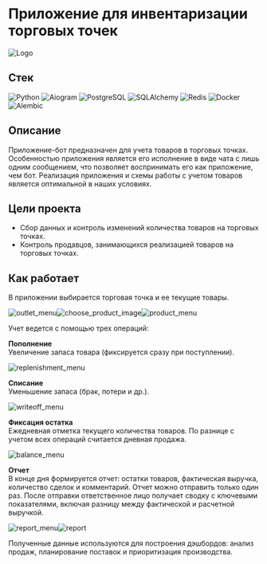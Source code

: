# Приложение для инвентаризации торговых точек

![Logo](https://github.com/AleIgoKha/outlets_inventory_bot/blob/main/assets/outlets_inventory_bot_logo.jpeg)

## Стек
![Python](https://img.shields.io/badge/-Python-1d1717?style=for-the-badge&logo=Python&logoColor=fff6f6)
![Aiogram](https://img.shields.io/badge/-Aiogram-1d1717?style=for-the-badge&logo=Aiogram&logoColor=fff6f6)
![PostgreSQL](https://img.shields.io/badge/-PostgreSQL-1d1717?style=for-the-badge&logo=PostgreSQL&logoColor=fff6f6)
![SQLAlchemy](https://img.shields.io/badge/-SQLAlchemy-1d1717?style=for-the-badge&logo=SQLAlchemy&logoColor=fff6f6)
![Redis](https://img.shields.io/badge/-Redis-1d1717?style=for-the-badge&logo=Redis&logoColor=fff6f6)
![Docker](https://img.shields.io/badge/-Docker-1d1717?style=for-the-badge&logo=Docker&logoColor=fff6f6)
![Alembic](https://img.shields.io/badge/-Alembic-1d1717?style=for-the-badge&logo=Alembic&logoColor=fff6f6)

## Описание

Приложение-бот предназначен для учета товаров в торговых точках. Особенностью приложения является его исполнение в виде чата с лишь одним сообщением, что позволяет воспринимать его как приложение, чем бот. Реализация приложения и схемы работы с учетом товаров является оптимальной в наших условиях.

## Цели проекта

- Сбор данных и контроль изменений количества товаров на торговых точках.
- Контроль продавцов, занимающихся реализацией товаров на торговых точках.

## Как работает  

В приложении выбирается торговая точка и ее текущие товары. 

![outlet_menu](https://github.com/AleIgoKha/outlets_inventory_bot/blob/main/assets/outlet_menu.PNG)![choose_product_image](https://github.com/AleIgoKha/outlets_inventory_bot/blob/main/assets/choose_product_image.PNG)![product_menu](https://github.com/AleIgoKha/outlets_inventory_bot/blob/main/assets/product_menu.PNG)

Учет ведется с помощью трех операций:  

**Пополнение**\
Увеличение запаса товара (фиксируется сразу при поступлении).

![replenishment_menu](https://github.com/AleIgoKha/outlets_inventory_bot/blob/main/assets/replenishment_menu.PNG)

**Списание**\
Уменьшение запаса (брак, потери и др.).

![writeoff_menu](https://github.com/AleIgoKha/outlets_inventory_bot/blob/main/assets/writeoff_menu.PNG)

**Фиксация остатка**\
Ежедневная отметка текущего количества товаров. По разнице с учетом всех операций считается дневная продажа.

![balance_menu](https://github.com/AleIgoKha/outlets_inventory_bot/blob/main/assets/balance_menu.PNG)

**Отчет**  
В конце дня формируется отчет: остатки товаров, фактическая выручка, количество сделок и комментарий. Отчет можно отправить только один раз. После отправки ответственное лицо получает сводку с ключевыми показателями, включая разницу между фактической и расчетной выручкой.

![report_menu](https://github.com/AleIgoKha/outlets_inventory_bot/blob/main/assets/report_menu.PNG)![report](https://github.com/AleIgoKha/outlets_inventory_bot/blob/main/assets/report.PNG)

Полученные данные используются для построения дэшбордов: анализ продаж, планирование поставок и приоритизация производства.  
